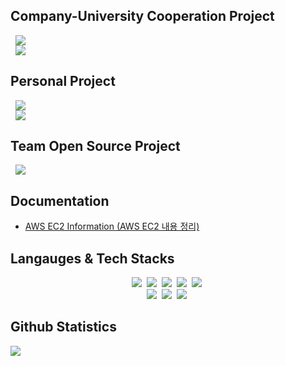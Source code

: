 ## Company-University Cooperation Project
<a href="https://github.com/sunwoongskku/lesik">
    <img src="https://img.shields.io/badge/AI 기반 디지털 레시피 자동 생성화 (AI Based Automatic Digital Recipe)-<COLOR>"
        style="height : auto; margin-left : 8px; margin-right : 8px;"/>
</a>
<br>
<a href="https://github.com/2022MediAISH">
    <img src="https://img.shields.io/badge/임상시험 설계 모식도 자동생성 및 시각화 (Automatic Clinical Trial Diagram and Visualization)-<COLOR>"
        style="height : auto; margin-left : 8px; margin-right : 8px;"/>
</a>
<br>

## Personal Project
<a href="https://github.com/WhoAmI125/PingPong">
    <img src="https://img.shields.io/badge/Pygame: ping pong-<COLOR>"
        style="height : auto; margin-left : 8px; margin-right : 8px;"/>
</a>
<br>

<a href="https://github.com/WhoAmI125/MiniGames">
    <img src="https://img.shields.io/badge/자바 미니게임 천국 (Java Mini Game Collection)-<COLOR>"
        style="height : auto; margin-left : 8px; margin-right : 8px;"/>
</a>

## Team Open Source Project
<a href="https://github.com/WhoAmI125/RoomEscape">
    <img src="https://img.shields.io/badge/교육용 방탈출 웹 (Educational Web Room Escape)-<COLOR>"
        style="height : auto; margin-left : 8px; margin-right : 8px;"/>
</a>

## Documentation
- <a href="https://whoami125.notion.site/AWS-EC2-4fc2808f27664eddba10483ccaa127f6">AWS EC2 Information (AWS EC2 내용 정리)</a>

## Langauges & Tech Stacks
<p align="center">
  <img src="https://img.shields.io/badge/Python-3766AB?style=flat-square&logo=Python&logoColor=white"/></a>&nbsp 
  <img src="https://img.shields.io/badge/C-A8B9CC?style=flat-square&logo=C&logoColor=white"/></a>&nbsp 
  <img src="https://img.shields.io/badge/C++-00599C?style=flat-square&logo=C%2B%2B&logoColor=white"/></a>&nbsp 
  <img src="https://img.shields.io/badge/Javascript-ffb13b?style=flat-square&logo=javascript&logoColor=white"/></a>&nbsp
  <img src="https://img.shields.io/badge/Java-007396?style=flat-square&logo=Java&logoColor=white"/></a>&nbsp 
  <br>
  <img src="https://img.shields.io/badge/Flask-000000?style=flat-square&logo=Flask&logoColor=white"/></a>&nbsp
  <img src="https://img.shields.io/badge/Node.js-39933?style=flat-square&logo=Node.js&logoColor=white"/></a>&nbsp
  <img src="https://img.shields.io/badge/aws-333664?style=flat-square&logo=amazon-aws&logoColor=white"/></a>&nbsp
</p>

## Github Statistics
<div>
    <img src="https://github-readme-stats.vercel.app/api/top-langs/?username=WhoAmI125&layout=compact&langs_count=8&card_width=445"></img>
</div>
